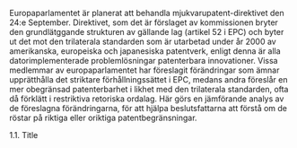 Europaparlamentet är planerat att behandla mjukvarupatent-direktivet den
24:e September. Direktivet, som det är förslaget av kommissionen bryter
den grundlätggande strukturen av gällande lag (artikel 52 i EPC) och
byter ut det mot den trilaterala standarden som är utarbetad under år
2000 av amerikanska, europeiska och japanesiska patentverk, enligt denna
är alla datorimplementerade problemlösningar patenterbara innovationer.
Vissa medlemmar av europaparlamentet har föreslagit förändringar som
ämnar upprätthålla det striktare förhållningssättet i EPC, medans andra
föreslår en mer obegränsad patenterbarhet i likhet med den trilaterala
standarden, ofta då förklätt i restriktiva retoriska ordalag. Här görs
en jämförande analys av de föreslagna förändringarna, för att hjälpa
beslutsfattarna att förstå om de röstar på riktiga eller oriktiga
patentbegränsningar.

1.1. Title
